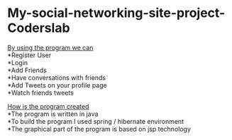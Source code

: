 # My-social-networking-site-project-Coderslab


[By using the program we can](#tablee)
<br>
*Register User
<br>
*Login
<br>
*Add Friends 
<br>
*Have conversations with friends
<br>
*Add Tweets on your profile page
<br>
*Watch friends tweets
<br>

[How is the program created](#tableee)
<br>
*The program is written in java
<br>
*To build the program I used spring / hibernate environment
<br>
*The graphical part of the program is based on jsp technology


